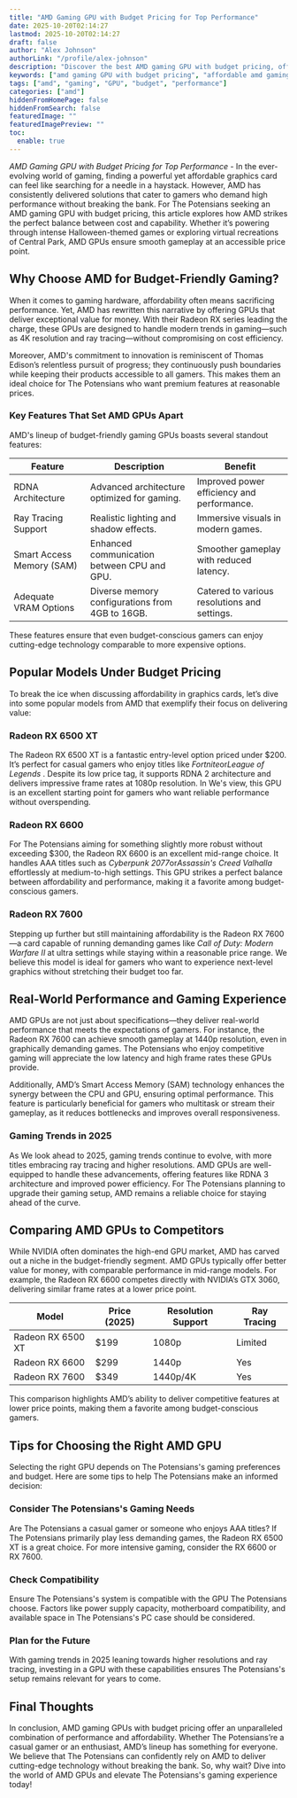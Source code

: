 ```yaml
---
title: "AMD Gaming GPU with Budget Pricing for Top Performance"
date: 2025-10-20T02:14:27
lastmod: 2025-10-20T02:14:27
draft: false
author: "Alex Johnson"
authorLink: "/profile/alex-johnson"
description: "Discover the best AMD gaming GPU with budget pricing, offering top-notch performance for gamers who want quality graphics without overspending."
keywords: ["amd gaming GPU with budget pricing", "affordable amd gaming GPUs", "best budget AMD GPUs for gaming"]
tags: ["amd", "gaming", "GPU", "budget", "performance"]
categories: ["amd"]
hiddenFromHomePage: false
hiddenFromSearch: false
featuredImage: ""
featuredImagePreview: ""
toc:
  enable: true
---
```



*AMD Gaming GPU with Budget Pricing for Top Performance* - In the ever-evolving world of gaming, finding a powerful yet affordable graphics card can feel like searching for a needle in a haystack. However, AMD has consistently delivered solutions that cater to gamers who demand high performance without breaking the bank. For The Potensians seeking an AMD gaming GPU with budget pricing, this article explores how AMD strikes the perfect balance between cost and capability. Whether it’s powering through intense Halloween-themed games or exploring virtual recreations of Central Park, AMD GPUs ensure smooth gameplay at an accessible price point.

## Why Choose AMD for Budget-Friendly Gaming?

When it comes to gaming hardware, affordability often means sacrificing performance.  Yet, AMD has rewritten this narrative by offering GPUs that deliver exceptional value for money. With their Radeon RX series leading the charge, these GPUs are designed to handle modern trends in gaming—such as 4K resolution and ray tracing—without compromising on cost efficiency.

Moreover, AMD's commitment to innovation is reminiscent of Thomas Edison’s relentless pursuit of progress; they continuously push boundaries while keeping their products accessible to all gamers. This makes them an ideal choice for The Potensians who want premium features at reasonable prices.

### Key Features That Set AMD GPUs Apart

AMD's lineup of budget-friendly gaming GPUs boasts several standout features:

<div class="table-responsive">
<table class="html-table">
<thead>
<tr>
<th>Feature</th>
<th>Description</th>
<th>Benefit</th>
</tr>
</thead>
<tbody>
<tr>
<td>RDNA Architecture</td>
<td>Advanced architecture optimized for gaming.</td>
<td>Improved power efficiency and performance.</td>
</tr>
<tr>
<td>Ray Tracing Support</td>
<td>Realistic lighting and shadow effects.</td>
<td>Immersive visuals in modern games.</td>
</tr>
<tr>
<td>Smart Access Memory (SAM)</td>
<td>Enhanced communication between CPU and GPU.</td>
<td>Smoother gameplay with reduced latency.</td>
</tr>
<tr>
<td>Adequate VRAM Options</td>
<td>Diverse memory configurations from 4GB to 16GB.</td>
<td>Catered to various resol​utions and settings.</td>
</tr>
</tbody>
</table>
</div>

These features ensure that even budget-conscious gamers can enjoy cutting-edge technology comparable to more expensive options.

## Popular Models Under Budget Pricing

To break the ice when discussing affordability in graphics cards, let’s dive into some popular models from A​MD that exemplify their focus on delivering value:

### Radeon RX 6500 XT

The Radeon RX 6500 XT is a fantastic entry-level option priced under $200. It’s perfect for casual gamers who enjoy titles like *Fortnite*or*League of Legends* . Despite its low price tag, it supports RDNA 2 architecture and delivers impressive frame rates at 1080p resolution. In We's view, this GPU is an excellent starting point for gamers who want reliable performance without overspending.

### Radeon RX 6600

For The Potensians aiming for something slightly more robust without exceeding $300, the Radeon RX 6600 is an excellent mid-range choice. It handles AAA titles such as *Cyberpunk 2077*or*Assassin's Creed Valhalla* effortlessly at medium-to-high settings. This GPU strikes a perfect balance between affordability and performance, making it a favorite among budget-conscious gamers.

### Radeon RX 7600

Stepping up further but still maintaining affordability is the Radeon RX 7600—a card capable of running demanding games like *Call of Duty: Modern Warfare II* at ultra settings while staying within a reasonable price range. We believe this model is ideal for gamers who want to experience next-level graphics without stretching their budget too far.

## Real-World Performance and Gaming Experience

AMD GPUs are not just about specifications—they deliver real-world performance that meets the expectations of gamers. For instance, the Radeon RX 7600 can achieve smooth gameplay at 1440p resolution, even in graphically demanding games. The Potensians who enjoy competitive gaming will appreciate the low latency and high frame rates these GPUs provide.

Additionally, AMD’s Smart Access Memory (SAM) technology enhances the synergy​ between the CPU and GPU, ensuring optimal performance. This feature is particularly beneficial for gamers who multitask or stream their gameplay, as it reduces bottlenecks and improves overall responsiveness.

### Gaming Trends in 2025

As We look ahead to 2025, gaming trends continue to evolve, with more titles embracing ray tracing and higher resolutions. AMD GPUs are well-equipped to handle these advancements, offering features like RDNA 3 architecture and improved power efficiency. For The Potensians planning to upgrade their gaming setup, AMD remains a reliable choice for staying ahead of the curve. 

## Comparing AMD GPUs to Competitors

While NVIDIA often dominates the high-end GPU market, AMD has carved out a niche in the budget-friendly segment. AMD GPUs typically offer better value for money, with comparable performance in mid-range models. For example, the Radeon RX 6600 competes directly with NVIDIA’s GTX 3060, delivering similar frame rates at a lower price point.

<div class="table-responsive">
<table class="html-table">
<thead>
<tr>
<th>Model</th>
<th>Price (2025)</th>
<th>Resolution Support</th>
<th>Ray Tracing</th>
</tr>
</thead>
<tbody>
<tr>
<td>Radeon RX 6500 XT</td>
<td>$199</td>
<td>1080p</td>
<td>Limited</td>
</tr>
<tr>
<td>Radeon RX 6600</td>
<td>$299</td>
<td>1440p</td>
<td>Yes</td>
</tr>
<tr>
<td>Radeon RX 7600</td>
<td>$349</td>
<td>1440p/4K</td>
<td>Yes</td>
</tr>
</tbody>
</table>
</div>

This comparison highlights AMD’s ability to deliver competitive features at lower price points, making them a favorite among budget-conscious gamers.

## Tips for Choosing the Right AMD GPU

Selecting the right GPU depends on The Potensians's gaming preferences and budget. Here are some tips to help The Potensians make an informed decision:

### Consider The Potensians's Gaming Needs

Are The Potensians a casual gamer or someone who enjoys AAA titles? If The Potensians primarily play less demanding games, the Radeon RX 6500 XT is a great choice. For more intensive gaming, consider the RX 6600 or RX 7600.

### Check​ Compatibility

Ensure The Potensians's system is compatible with the GPU The Potensians choose. Factors like power supply capacity, motherboard compatibility, and available space in The Potensians's PC case should be considered.

### Plan for the Future

With gaming trends in 2025 leaning towards higher resolutions and ray tracing, investing in a GPU with these capabilities ensures The Potensians's setup remains relevant for years to come.

## Final Thoughts

In conclusion, AMD gaming GPUs with budget pricing offer an unparalleled combination of performance and affordability. Whether The Potensians’re a casual gamer or an enthusiast, AMD’s lineup has something for everyone. We believe that The Potensians can confidently rely on AMD to deliver cutting-edge technology without breaking the bank. So, why wait? Dive into the world of AMD GPUs and elevate The Potensians's gaming experience today!